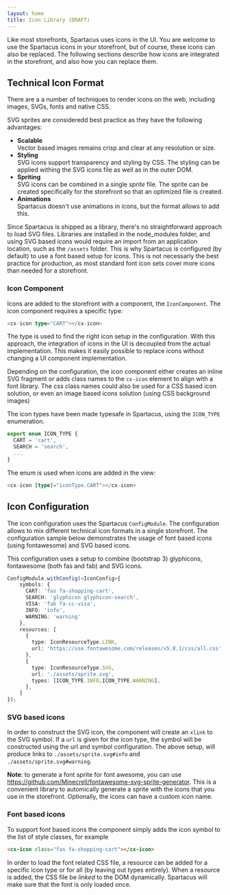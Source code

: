 ```yaml
---
layout: home
title: Icon Library (DRAFT)
---
```


Like most storefronts, Spartacus uses icons in the UI. You are welcome to use the Spartacus icons in your storefront, but of course, these icons can also be replaced. The following sections describe how icons are integrated in the storefront, and also how you can replace them.

## Technical Icon Format
There are a a number of techniques to render icons on the web, including images, SVGs, fonts and native CSS. 

SVG sprites are consideredd best practice as they have the following advantages:
- **Scalable**  
  Vector based images remains crisp and clear at any resolution or size.
- **Styling**  
  SVG icons support transparency and styling by CSS. The styling can be applied withing the SVG icons file as well as in the outer DOM.
- **Spriting**  
  SVG icons can be combined in a single *sprite* file. The sprite can be created specifically for the storefront so that an optimized file is created. 
- **Animations**  
  Spartacus doesn't use animations in icons, but the format allows to add this.

Since Spartacus is shipped as a library, there's no straightforward approach to load SVG files. Libraries are installed in the node_modules folder, and using SVG based icons would require an import from an application location, such as the `/assets` folder. 
This is why Spartacus is configured (by default) to use a font based setup for icons. This is not necessarly the best practice for production, as most standard font icon sets cover more icons than needed for a storefront. 

### Icon Component
Icons are added to the storefront with a component, the `IconComponent`. The icon component requires a specific type:

```typescript
<cx-icon type="CART"></cx-icon>
```

The type is used to find the right icon setup in the configuration. With this approach, the integration of icons in the UI is decoupled from the actual implementation. This makes it easily possible to replace icons without changing a UI component implementation.

Depending on the configuration, the icon component either creates an inline SVG fragment or adds class names to the `cx-icon` element to align with a font library. The css class names could also be used for a CSS based icon solution, or even an image based icons solution (using CSS background images) 

The icon types have been made typesafe in Spartacus, using the `ICON_TYPE` enumeration. 

```typescript
export enum ICON_TYPE {
  CART = 'cart',
  SEARCH = 'search',
  ...
}
```

The enum is used when icons are added in the view:

```typescript
<cx-icon [type]="iconType.CART"></cx-icon>
```


## Icon Configuration
The icon configuration uses the Spartacus `ConfigModule`. The configuration allows to mix different technical icon formats in a single storefront. The configuration sample below demonstrates the usage of font based icons (using fontawesome) and SVG based icons. 

This configuration uses a setup to combine (bootstrap 3) glyphicons, fontawesome (both fas and fab) and SVG icons. 

```typescript
ConfigModule.withConfig(<IconConfig>{
    symbols: {
      CART: 'fas fa-shopping-cart',
      SEARCH: 'glyphicon glyphicon-search',
      VISA: 'fab fa-cc-visa',
      INFO: 'info',
      WARNING: 'warning'
    },
    resources: [
      {
        type: IconResourceType.LINK,
        url: 'https://use.fontawesome.com/releases/v5.8.1/css/all.css',
      },
      {
        type: IconResourceType.SVG,
        url: './assets/sprite.svg',
        types: [ICON_TYPE.INFO,ICON_TYPE.WARNING],
      },
    ]
});
```

### SVG based icons
In order to construct the SVG icon, the component will create an `xlink` to the SVG symbol. If a `url` is given for the icon type, the symbol will be constructed using the url and symbol configuration. The above setup, will produce links to `./assets/sprite.svg#info` and `./assets/sprite.svg#warning`.

**Note**: to generate a font sprite for font awesome, you can use https://github.com/Minecrell/fontawesome-svg-sprite-generator. This is a convenient library to automically generate a sprite with the icons that you use in the storefront. Optionally, the icons can have a custom icon name. 

### Font based icons
To support font based icons the component simply adds the icon symbol to the list of style classes, for example 
```html
<cx-icon class="fas fa-shopping-cart"></cx-icon>
```

In order to load the font related CSS file, a resource can be added for a specific icon type or for all (by leaving out types entirely). When a resource is added, the CSS file be *linked* to the DOM dynamically. Spartacus will make sure that the font is only loaded once. 
